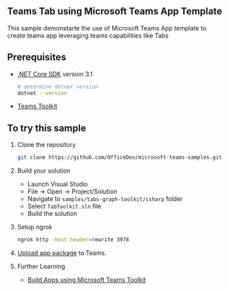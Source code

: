 ## Teams Tab using Microsoft Teams App Template

This sample demonstarte the use of Microsoft Teams App template to create teams app leveraging teams capabilities like Tabs

## Prerequisites

- [.NET Core SDK](https://dotnet.microsoft.com/download) version 3.1

  ```bash
  # determine dotnet version
  dotnet --version
  ```
- [Teams Toolkit](https://aka.ms/teams-toolkit)  
  

## To try this sample

1. Clone the repository 
   ```bash
   git clone https://github.com/OfficeDev/microsoft-teams-samples.git
   ```

1. Build your solution
      - Launch Visual Studio
      - File -> Open -> Project/Solution
      - Navigate to `samples/tabs-graph-toolkit/csharp` folder
      - Select `TabToolkit.sln` file
      - Build the solution

1. Setup ngrok
      ```bash
      ngrok http -host-header=rewrite 3978
      ```

1. [Upload app package](https://docs.microsoft.com/en-us/microsoftteams/platform/concepts/deploy-and-publish/apps-upload#load-your-package-into-teams) to Teams.

1. Further Learning
      - [Build Apps using Microsoft Teams Toolkit](https://docs.microsoft.com/en-us/microsoftteams/platform/toolkit/visual-studio-code-overview)






